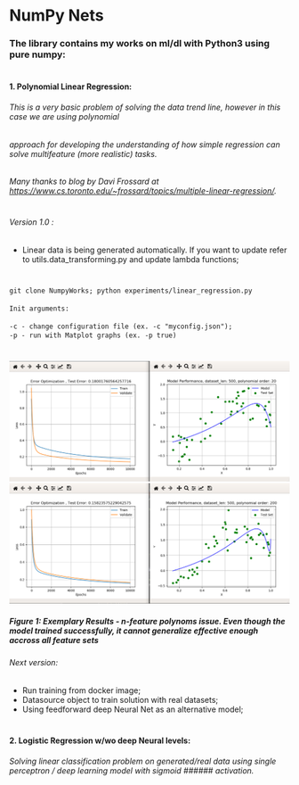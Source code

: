 # NumPy Nets

### The library contains my works on ml/dl with Python3 using pure numpy:
#
#

#### 1. Polynomial Linear Regression:

###### This is a very basic problem of solving the data trend line, however in this case we are using polynomial 
###### approach for developing the understanding of how simple regression can solve multifeature (more realistic) tasks. 
###### Many thanks to blog by Davi Frossard at https://www.cs.toronto.edu/~frossard/topics/multiple-linear-regression/. 
#
###### Version 1.0 :

- Linear data is being generated automatically. If you want to update refer to utils.data_transforming.py
and update lambda functions;
#

    git clone NumpyWorks; python experiments/linear_regression.py
    
    Init arguments:
    
    -c - change configuration file (ex. -c "myconfig.json");
    -p - run with Matplot graphs (ex. -p true)       

#
![alt text](https://github.com/space1panda/NumpyWorks/blob/master/assets/linreg2.png)
![alt text](https://github.com/space1panda/NumpyWorks/blob/master/assets/linregfixed.png)
##### Figure 1: Exemplary Results - n-feature polynoms issue. Even though the model trained successfully, it cannot generalize effective enough accross all feature sets 

###### Next version:

- Run training from docker image;
- Datasource object to train solution with real datasets;
- Using feedforward deep Neural Net as an alternative model;
#
#

#### 2. Logistic Regression w/wo deep Neural levels:

###### Solving linear classification problem on generated/real data using single perceptron / deep learning model with sigmoid ###### activation.

